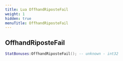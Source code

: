 ```yaml
---
title: Lua OffhandRiposteFail
weight: 1
hidden: true
menuTitle: OffhandRiposteFail
---
```

## OffhandRiposteFail
```lua
StatBonuses:OffhandRiposteFail(); -- unknown - int32
```